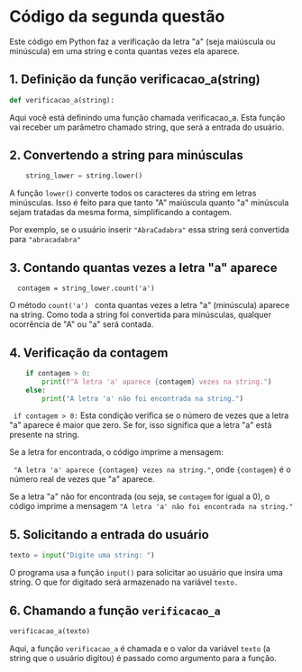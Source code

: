 # Código da segunda questão

Este código em Python faz a verificação da letra "a" (seja maiúscula ou minúscula) em uma string e conta quantas vezes ela aparece. 

## 1. Definição da função verificacao_a(string)

```python
def verificacao_a(string):
```
Aqui você está definindo uma função chamada verificacao_a. Esta função vai receber um parâmetro chamado string, que será a entrada do usuário.

## 2. Convertendo a string para minúsculas

``` python
    string_lower = string.lower()
```
A função ``` lower() ``` converte todos os caracteres da string em letras minúsculas. Isso é feito para que tanto "A" maiúscula quanto "a" minúscula sejam tratadas da mesma forma, simplificando a contagem.

Por exemplo, se o usuário inserir ``` "AbraCadabra" ``` essa string será convertida para ``` "abracadabra" ```

 ## 3. Contando quantas vezes a letra "a" aparece

      contagem = string_lower.count('a')
O método ````count('a') ````  conta quantas vezes a letra "a" (minúscula) aparece na string. Como toda a string foi convertida para minúsculas, qualquer ocorrência de "A" ou "a" será contada.
## 4. Verificação da contagem
````python
    if contagem > 0:
        print(f"A letra 'a' aparece {contagem} vezes na string.")
    else:
        print("A letra 'a' não foi encontrada na string.")
````

```` if contagem > 0:```` Esta condição verifica se o número de vezes que a letra "a" aparece é maior que zero. Se for, isso significa que a letra "a" está presente na string.

Se a letra for encontrada, o código imprime a mensagem:

```` "A letra 'a' aparece {contagem} vezes na string."````, onde ````{contagem}```` é o número real de vezes que "a" aparece.

Se a letra "a" não for encontrada (ou seja, se ````contagem```` for igual a 0), o código imprime a mensagem ````"A letra 'a' não foi encontrada na string."````

## 5. Solicitando a entrada do usuário

````python
texto = input("Digite uma string: ")
````
O programa usa a função ````input()```` para solicitar ao usuário que insira uma string. O que for digitado será armazenado na variável ````texto.````

## 6. Chamando a função ````verificacao_a````

````python
verificacao_a(texto)
````
Aqui, a função ````verificacao_a```` é chamada e o valor da variável ````texto```` (a string que o usuário digitou) é passado como argumento para a função.